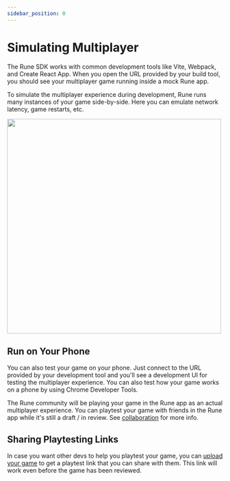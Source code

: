 ```yaml
---
sidebar_position: 0
---
```


# Simulating Multiplayer

The Rune SDK works with common development tools like Vite, Webpack, and Create React App. When you open the URL provided by your build tool, you should see your multiplayer game running inside a mock Rune app.

To simulate the multiplayer experience during development, Rune runs many instances of your game side-by-side. Here you can emulate network latency, game restarts, etc.

<img width="500" src="https://user-images.githubusercontent.com/378279/207116826-1a0cb459-444b-4e84-a3b0-21631797cbc3.png"/>

## Run on Your Phone

You can also test your game on your phone. Just connect to the URL provided by your development tool and you'll see a development UI for testing the multiplayer experience. You can also test how your game works on a phone by using Chrome Developer Tools.

The Rune community will be playing your game in the Rune app as an actual multiplayer experience. You can playtest your game with friends in the Rune app while it's still a draft / in review. See [collaboration](./collaboration.md##playtesting-in-rune-app) for more info.

## Sharing Playtesting Links

In case you want other devs to help you playtest your game, you can [upload your game](/docs/publishing/publishing-your-game) to get a playtest link that you can share with them. This link will work even before the game has been reviewed. 
